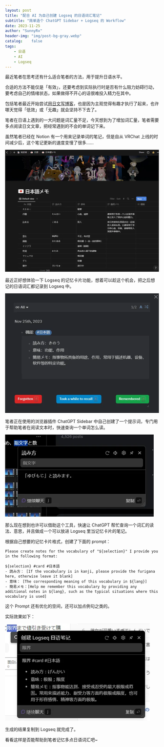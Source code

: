 ```yaml
---
layout: post
title: "配合 AI 为自己创建 Logseq 的日语词汇笔记"
subtitle: "简单造个 ChatGPT Sidebar + Logseq 的 Workflow"
date: 2023-11-25
author: "SunnyRx"
header-img: "img/post-bg-gray.webp"
catalog:	false
tags:
    - 日语
    - AI
    - Logseq
---
```


最近笔者在思考还有什么适合笔者的方法，用于提升日语水平。

合适的方法不能仅是「有效」，还要考虑到实际执行时是否有什么阻力妨碍行动，要考虑自己的情绪状态，如果做得不开心的话很难投入精力在其中。

包括笔者最近开始尝试[用日文写博客](https://jp.sunnyrx.com)，也是因为主观觉得有趣才执行了起来，也许哪天觉得「低效」或「无趣」就会坚持不下去了。

笔者在日语上遇到的一大问题是词汇量不足，今天想到为了增加词汇量，笔者需要多点阅读日文文章，把经常遇到的不会的单词记下来。

虽然笔者已经在 Notion 有一个用来记录单词的笔记，但是自从 VRChat 上线的时间减少后，这个笔记更新的速度变慢了很多……

![Notion 的日语笔记](https://raw.githubusercontent.com/SunnyRx/images/main/img/20231125203810.webp)

最近正好想体验一下 Logseq 的记忆卡片功能，想着可以趁这个机会，把之后想记的日语词汇都记录到 Logseq 中。

![Logseq 的记忆卡片](https://raw.githubusercontent.com/SunnyRx/images/main/img/20231125214544.webp)

笔者正在使用的浏览器插件 ChatGPT Sidebar 中自己创建了一个提示词，专门用于帮助笔者在阅读文本时，快速查询一个单词怎么读。

![使用 ChatGPT Sidebar 查询一个词汇的读法](https://raw.githubusercontent.com/SunnyRx/images/main/img/20231125215926.webp)

那么现在想到也许可以借助这个工具，快速让 ChatGPT 帮忙查询一个词汇的读法、意思，并且做成一个可以放进 Logseq 里当记忆卡片的笔记。

根据自己想要的记忆卡片格式，创建了下面的 prompt：
```
Please create notes for the vocabulary of "${selection}" I provide you in the following format:

${selection} #card #日本語
- 読み方： [If the vocabulary is in kanji, please provide the furigana here, otherwise leave it blank]
- 意味： [The corresponding meaning of this vocabulary in ${lang}]
- 簡易メモ：[Help me remember this vocabulary by providing any additional notes in ${lang}, such as the typical situations where this vocabulary is used]
```

这个 Prompt 还有优化的空间，还可以加点例句之类的。

实际效果如下：

![ChatGPT Slider 生成的 Logseq 日语词汇笔记](https://raw.githubusercontent.com/SunnyRx/images/main/img/a8f1fb001cb292e5e2b58c755400790.webp)

生成的结果复制到 Logseq 就完成了。

看看这样是否能帮助到笔者记忆多点日语词汇吧~